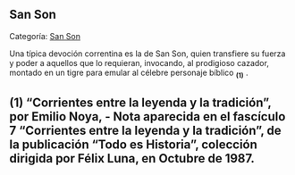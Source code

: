 ## San Son

Categoría: [San Son](http://descubrircorrientes.com.ar/2012/index.php/761-cultura/8-leyenda-y-tradicion/artesania-y-santoral-profano/san-son)

Una típica devoción correntina es la de San Son, quien transfiere su fuerza y poder a aquellos que lo requieran, invocando, al prodigioso cazador, montado en un tigre para emular al célebre personaje bíblico <sub><strong><span><span>(1)</span></span></strong></sub> .

## **(1)** “Corrientes entre la leyenda y la tradición”, por Emilio Noya, - Nota aparecida en el fascículo 7 “Corrientes entre la leyenda y la tradición”, de la publicación “Todo es Historia”, colección dirigida por Félix Luna, en Octubre de 1987.